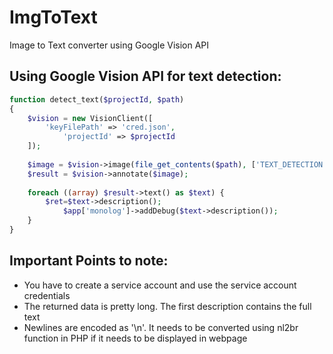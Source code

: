 # ImgToText
Image to Text converter using Google Vision API

## Using Google Vision API for text detection:

```php
function detect_text($projectId, $path)
{
    $vision = new VisionClient([
		'keyFilePath' => 'cred.json',
        	'projectId' => $projectId
    ]);
    
    $image = $vision->image(file_get_contents($path), ['TEXT_DETECTION']);
    $result = $vision->annotate($image);
    
    foreach ((array) $result->text() as $text) {
		$ret=$text->description();
        	$app['monolog']->addDebug($text->description());
    }
}
```

## Important Points to note:

* You have to create a service account and use the service account credentials
* The returned data is pretty long. The first description contains the full text
* Newlines are encoded as '\n'. It needs to be converted using nl2br function in PHP if it needs to be displayed in webpage
